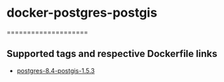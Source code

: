# docker-postgres-postgis
====================

## Supported tags and respective Dockerfile links

* [postgres-8.4-postgis-1.5.3](https://github.com/yazaiez/docker-postgres-postgis/blob/master/postgres-8.4-postgis-1.5.3/Dockerfile)
